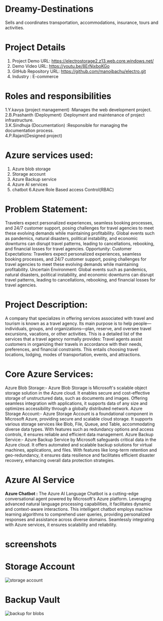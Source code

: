 # Dreamy-Destinations
Sells and coordinates transportation, accommodations, insurance, tours and activities.
# Project Details
1. Project Demo URL: https://electrostorage2.z13.web.core.windows.net/
2. Demo Video URL: https://youtu.be/8ErNjxboKGo
3. GitHub Repository URL: https://github.com/manojbachu/electro.git
4. Industry : E-commerce

# Roles and responsibilities
1.Y.kavya (project management) :Manages the web development project.<br>
2.B.Prashanth (Deployment) :Deployment and maintenance of project infrastructure.<br>
3.K.Sindhuja  (Documentation) :Responsible for managing the documentation process.<br>
4.P.Rajani(Designed project)
<br>

# Azure services used:
1. Azure blob storage
2. Storage account
3. Azure Backup service
4. Azure AI services
5. chatbot
6.Azure Role Based access Control(RBAC)
# Problem Statement:
Travelers expect personalized experiences, seamless booking processes, and 24/7 customer support, posing challenges for travel agencies to meet these evolving demands while maintaining profitability.
Global events such as pandemics, natural disasters, political instability, and economic downturns can disrupt travel patterns, leading to cancellations, rebooking, and financial losses for travel agencies.
		Opportunity: Customer Expectations: Travelers expect personalized experiences, seamless booking processes, and 24/7 customer support, posing challenges for travel agencies to meet these evolving demands while maintaining profitability.
Uncertain Environment: Global events such as pandemics, natural disasters, political instability, and economic downturns can disrupt travel patterns, leading to cancellations, rebooking, and financial losses for travel agencies.

# Project Description:
A company that specializes in offering services associated with travel and tourism is known as a travel agency. Its main purpose is to help people—individuals, groups, and organizations—plan, reserve, and oversee travel excursions, vacations, or other activities. This is a detailed list of the services that a travel agency normally provides:
Travel agents assist customers in organizing their travels in accordance with their needs, preferences, and financial constraints. This entails choosing travel locations, lodging, modes of transportation, events, and attractions.

# Core Azure Services:
Azure Blob Storage:- Azure Blob Storage is Microsoft's scalable object storage solution in the Azure cloud. It enables secure and cost-effective storage of unstructured data, such as documents and images. Offering seamless integration with applications, it supports data of any size and optimizes accessibility through a globally distributed network. Azure Storage Account:- Azure Storage Account is a foundational component in Microsoft Azure, providing secure and scalable cloud storage. It supports various storage services like Blob, File, Queue, and Table, accommodating diverse data types. With features such as redundancy options and access controls, it ensures reliable and efficient data management. Azure Backup Service:- Azure Backup Service by Microsoft safeguards critical data in the Azure cloud. It offers automated and scalable backup solutions for virtual machines, applications, and files. With features like long-term retention and geo-redundancy, it ensures data resilience and facilitates efficient disaster recovery, enhancing overall data protection strategies.
# Azure AI Service
<b>Azure Chatbot :</b> The Azure AI Language Chatbot is a cutting-edge conversational agent powered by Microsoft's Azure platform. Leveraging advanced natural language processing capabilities, it facilitates dynamic and context-aware interactions. This intelligent chatbot employs machine learning algorithms to comprehend user queries, providing personalized responses and assistance across diverse domains. Seamlessly integrating with Azure services, it ensures scalability and reliability.
# screenshots
# Storage Account
![storage account](https://github.com/Yeldandi-Kavya/Dreamy-Destinations/assets/141647620/4d1e2cdb-399c-4197-bd10-c888815bd3e6)
# Backup Vault
![backup for blobs](https://github.com/Yeldandi-Kavya/Dreamy-Destinations/assets/141647620/0edee078-a3d6-4d94-b37a-762b08295560)
